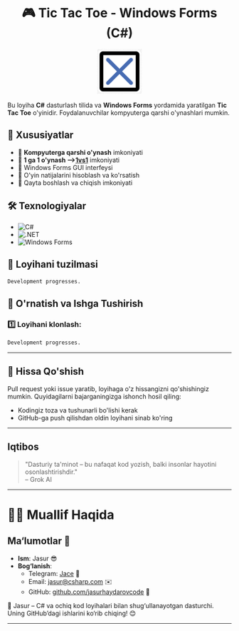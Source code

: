 <div align="center">

# 🎮 Tic Tac Toe - Windows Forms (C#)

<img src=".github/x.png" width="100">

</div>

Bu loyiha **C#** dasturlash tilida va **Windows Forms** yordamida yaratilgan **Tic Tac Toe** o'yinidir. Foydalanuvchilar kompyuterga qarshi o'ynashlari mumkin.

## 📌 Xususiyatlar
- 🔹 **Kompyuterga qarshi o'ynash** imkoniyati
- 🔹 **1 ga 1 o'ynash --><a href="https://github.com/jasurhaydarovcode/TicTacToe/tree/1_vs_1">1vs1</a>** imkoniyati
- 🔹 Windows Forms GUI interfeysi
- 🔹 O'yin natijalarini hisoblash va ko'rsatish
- 🔹 Qayta boshlash va chiqish imkoniyati

## 🛠 Texnologiyalar
- ![C#](https://img.shields.io/badge/C%23-239120?style=for-the-badge&logo=csharp&logoColor=white)
- ![.NET](https://img.shields.io/badge/.NET-512BD4?style=for-the-badge&logo=dotnet&logoColor=white)
- ![Windows Forms](https://img.shields.io/badge/Windows%20Forms-0078D7?style=for-the-badge&logo=windows&logoColor=white)

## 📂 Loyihani tuzilmasi

```
Development progresses.
```

## 🚀 O'rnatish va Ishga Tushirish

### 1️⃣ **Loyihani klonlash:**

```bash
Development progresses.
```

---

## 🤝 Hissa Qo'shish
Pull request yoki issue yaratib, loyihaga o'z hissangizni qo'shishingiz mumkin. Quyidagilarni bajarganingizga ishonch hosil qiling:

- Kodingiz toza va tushunarli bo'lishi kerak
- GitHub-ga push qilishdan oldin loyihani sinab ko'ring

---

## Iqtibos
> "Dasturiy ta'minot – bu nafaqat kod yozish, balki insonlar hayotini osonlashtirishdir."  
> – Grok AI

---

# 👨‍💻 Muallif Haqida

## Ma‘lumotlar 🌟
- **Ism**: Jasur 😎  
- **Bog‘lanish**:  
  - Telegram: [Jace](https://t.me/KanYonA) 📱  
  - Email: [jasur@csharp.com](mailto:jasurhaydarovocde@gmail.com) ✉️  
  - GitHub: [github.com/jasurhaydarovcode](https://github.com/jasurhaydarovcode) 🐙

🚀 Jasur – C# va ochiq kod loyihalari bilan shug‘ullanayotgan dasturchi. Uning GitHub’dagi ishlarini ko‘rib chiqing! 😊

---